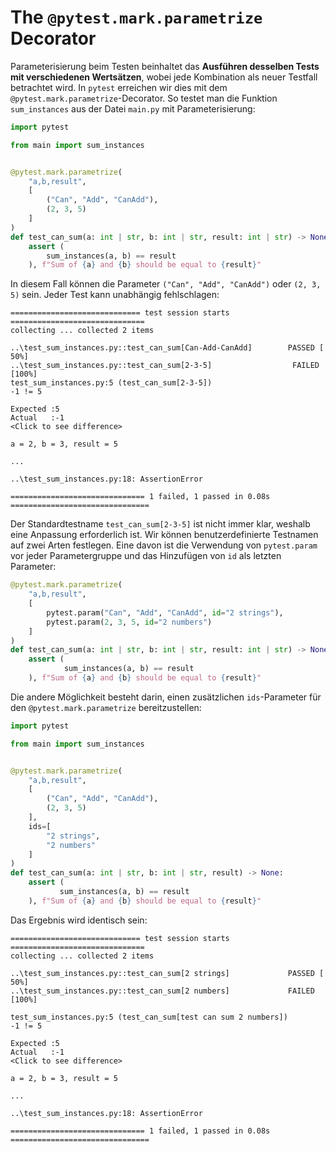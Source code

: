 # The `@pytest.mark.parametrize` Decorator

Parameterisierung beim Testen beinhaltet das **Ausführen desselben Tests mit verschiedenen Wertsätzen**, wobei jede Kombination als neuer Testfall betrachtet wird. In `pytest` erreichen wir dies mit dem `@pytest.mark.parametrize`-Decorator. So testet man die Funktion `sum_instances` aus der Datei `main.py` mit Parameterisierung:

```python
import pytest

from main import sum_instances


@pytest.mark.parametrize(
    "a,b,result",
    [
        ("Can", "Add", "CanAdd"),
        (2, 3, 5)
    ]
)
def test_can_sum(a: int | str, b: int | str, result: int | str) -> None:
    assert (
        sum_instances(a, b) == result
    ), f"Sum of {a} and {b} should be equal to {result}"
```

In diesem Fall können die Parameter `("Can", "Add", "CanAdd")` oder `(2, 3, 5)` sein. Jeder Test kann unabhängig fehlschlagen:

```
============================= test session starts ==============================
collecting ... collected 2 items

..\test_sum_instances.py::test_can_sum[Can-Add-CanAdd]        PASSED [ 50%]
..\test_sum_instances.py::test_can_sum[2-3-5]                  FAILED [100%]
test_sum_instances.py:5 (test_can_sum[2-3-5])
-1 != 5

Expected :5
Actual   :-1
<Click to see difference>

a = 2, b = 3, result = 5

...

..\test_sum_instances.py:18: AssertionError

============================== 1 failed, 1 passed in 0.08s ===============================
```

Der Standardtestname `test_can_sum[2-3-5]` ist nicht immer klar, weshalb eine Anpassung erforderlich ist. Wir können benutzerdefinierte Testnamen auf zwei Arten festlegen. Eine davon ist die Verwendung von `pytest.param` vor jeder Parametergruppe und das Hinzufügen von `id` als letzten Parameter:

```python
@pytest.mark.parametrize(
    "a,b,result",
    [
        pytest.param("Can", "Add", "CanAdd", id="2 strings"),
        pytest.param(2, 3, 5, id="2 numbers")
    ]
)
def test_can_sum(a: int | str, b: int | str, result: int | str) -> None:
    assert (
            sum_instances(a, b) == result
    ), f"Sum of {a} and {b} should be equal to {result}"
```

Die andere Möglichkeit besteht darin, einen zusätzlichen `ids`-Parameter für den `@pytest.mark.parametrize` bereitzustellen:

```python
import pytest

from main import sum_instances


@pytest.mark.parametrize(
    "a,b,result",
    [
        ("Can", "Add", "CanAdd"),
        (2, 3, 5)
    ],
    ids=[
        "2 strings",
        "2 numbers"
    ]
)
def test_can_sum(a: int | str, b: int | str, result) -> None:
    assert (
           sum_instances(a, b) == result
    ), f"Sum of {a} and {b} should be equal to {result}"
```

Das Ergebnis wird identisch sein:

```
============================= test session starts ==============================
collecting ... collected 2 items

..\test_sum_instances.py::test_can_sum[2 strings]             PASSED [ 50%]
..\test_sum_instances.py::test_can_sum[2 numbers]             FAILED [100%]

test_sum_instances.py:5 (test_can_sum[test can sum 2 numbers])
-1 != 5

Expected :5
Actual   :-1
<Click to see difference>

a = 2, b = 3, result = 5

...

..\test_sum_instances.py:18: AssertionError

============================== 1 failed, 1 passed in 0.08s ===============================
```
